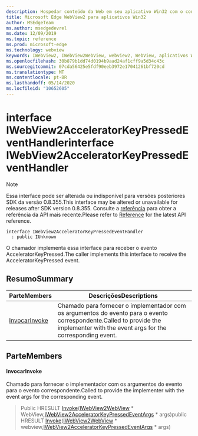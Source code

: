 ```yaml
---
description: Hospedar conteúdo da Web em seu aplicativo Win32 com o controle WebView2 do Microsoft Edge
title: Microsoft Edge WebView2 para aplicativos Win32
author: MSEdgeTeam
ms.author: msedgedevrel
ms.date: 12/09/2019
ms.topic: reference
ms.prod: microsoft-edge
ms.technology: webview
keywords: IWebView2, IWebView2WebView, webview2, WebView, aplicativos Win32, Win32, Edge
ms.openlocfilehash: 30b879b1dd74d0194b9aad24af1cff9a5d34c43c
ms.sourcegitcommit: 07cda56425e5fdf90eeb3972e17041261bf720cd
ms.translationtype: MT
ms.contentlocale: pt-BR
ms.lasthandoff: 05/14/2020
ms.locfileid: "10652605"
---
```

# <span data-ttu-id="803f9-104">interface IWebView2AcceleratorKeyPressedEventHandler</span><span class="sxs-lookup"><span data-stu-id="803f9-104">interface IWebView2AcceleratorKeyPressedEventHandler</span></span> 

> [!NOTE]
> <span data-ttu-id="803f9-105">Essa interface pode ser alterada ou indisponível para versões posteriores SDK da versão 0.8.355.</span><span class="sxs-lookup"><span data-stu-id="803f9-105">This interface may be altered or unavailable for releases after SDK version 0.8.355.</span></span> <span data-ttu-id="803f9-106">Consulte a [referência](../../../webview2-api-reference.md) para obter a referência da API mais recente.</span><span class="sxs-lookup"><span data-stu-id="803f9-106">Please refer to [Reference](../../../webview2-api-reference.md) for the latest API reference.</span></span>

```
interface IWebView2AcceleratorKeyPressedEventHandler
  : public IUnknown
```

<span data-ttu-id="803f9-107">O chamador implementa essa interface para receber o evento AcceleratorKeyPressed.</span><span class="sxs-lookup"><span data-stu-id="803f9-107">The caller implements this interface to receive the AcceleratorKeyPressed event.</span></span>

## <span data-ttu-id="803f9-108">Resumo</span><span class="sxs-lookup"><span data-stu-id="803f9-108">Summary</span></span>

 <span data-ttu-id="803f9-109">Parte</span><span class="sxs-lookup"><span data-stu-id="803f9-109">Members</span></span>                        | <span data-ttu-id="803f9-110">Descrições</span><span class="sxs-lookup"><span data-stu-id="803f9-110">Descriptions</span></span>
--------------------------------|---------------------------------------------
[<span data-ttu-id="803f9-111">Invocar</span><span class="sxs-lookup"><span data-stu-id="803f9-111">Invoke</span></span>](#invoke) | <span data-ttu-id="803f9-112">Chamado para fornecer o implementador com os argumentos do evento para o evento correspondente.</span><span class="sxs-lookup"><span data-stu-id="803f9-112">Called to provide the implementer with the event args for the corresponding event.</span></span>

## <span data-ttu-id="803f9-113">Parte</span><span class="sxs-lookup"><span data-stu-id="803f9-113">Members</span></span>

#### <span data-ttu-id="803f9-114">Invocar</span><span class="sxs-lookup"><span data-stu-id="803f9-114">Invoke</span></span> 

<span data-ttu-id="803f9-115">Chamado para fornecer o implementador com os argumentos do evento para o evento correspondente.</span><span class="sxs-lookup"><span data-stu-id="803f9-115">Called to provide the implementer with the event args for the corresponding event.</span></span>

> <span data-ttu-id="803f9-116">Public HRESULT [Invoke](#invoke)([IWebView2WebView](IWebView2WebView.md) \* WebView,[IWebView2AcceleratorKeyPressedEventArgs](IWebView2AcceleratorKeyPressedEventArgs.md) \* args)</span><span class="sxs-lookup"><span data-stu-id="803f9-116">public HRESULT [Invoke](#invoke)([IWebView2WebView](IWebView2WebView.md) \* webview,[IWebView2AcceleratorKeyPressedEventArgs](IWebView2AcceleratorKeyPressedEventArgs.md) \* args)</span></span>

